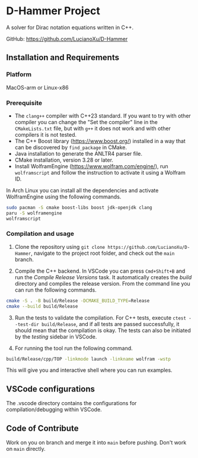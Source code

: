 # D-Hammer Project
A solver for Dirac notation equations written in C++.

GitHub: https://github.com/LucianoXu/D-Hammer


## Installation and Requirements

### Platform
MacOS-arm or Linux-x86

### Prerequisite
- The `clang++` compiler with C++23 standard. If you want to try with other compiler you can change the "Set the compiler" line in the `CMakeLists.txt` file, but with `g++` it does not work and with other compilers it is not tested.
- The C++ Boost library (https://www.boost.org/) installed in a way that can be discovered by `find_package` in CMake.
- Java installation to generate the ANLTR4 parser file.
- CMake installation, version 3.28 or later.
- Install WolframEngine (https://www.wolfram.com/engine/), run `wolframscript` and follow the instruction to activate it using a Wolfram ID.

In Arch Linux you can install all the dependencies and activate WolframEngine using the following commands.
```bash
sudo pacman -S cmake boost-libs boost jdk-openjdk clang
paru -S wolframengine
wolframscript
```

### Compilation and usage

1. Clone the repository using `git clone https://github.com/LucianoXu/D-Hammer`, navigate to the project root folder, and check out the `main` branch.

2. Compile the C++ backend. In VSCode you can press `Cmd+Shift+B` and run the *Compile Release Versions* task. It automatically creates the *build* directory and compiles the release version. From the command line you can run the following commands.
```bash
cmake -S . -B build/Release -DCMAKE_BUILD_TYPE=Release
cmake --build build/Release
```

3. Run the tests to validate the compilation. For C++ tests, execute `ctest --test-dir build/Release`,
and if all tests are passed successfully, it should mean that the compilation is okay.
The tests can also be initiated by the *testing* sidebar in VSCode.

4. For running the tool run the following command.
```bash
build/Release/cpp/TOP -linkmode launch -linkname wolfram -wstp
```
This will give you and interactive shell where you can run examples.


## VSCode configurations
The .vscode directory contains the configurations for compilation/debugging within VSCode.


## Code of Contribute
Work on you on branch and merge it into `main` before pushing. Don't work on `main` directly.
